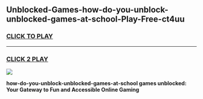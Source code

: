 
## Unblocked-Games-how-do-you-unblock-unblocked-games-at-school-Play-Free-ct4uu
<h3>
<a href="https://premium76.site?title=how-do-you-unblock-unblocked-games-at-school&ref=17A">CLICK TO PLAY</a></h3>
<hr>

<h3>
<a href="https://premium76.site?title=how-do-you-unblock-unblocked-games-at-school&ref=17A">CLICK 2 PLAY</a>
  
</h3>

<a href="https://premium76.site?title=how-do-you-unblock-unblocked-games-at-school&ref=17A"><img src="https://clearcache.store/games.png"></a>


**how-do-you-unblock-unblocked-games-at-school games unblocked: Your Gateway to Fun and Accessible Online Gaming**
